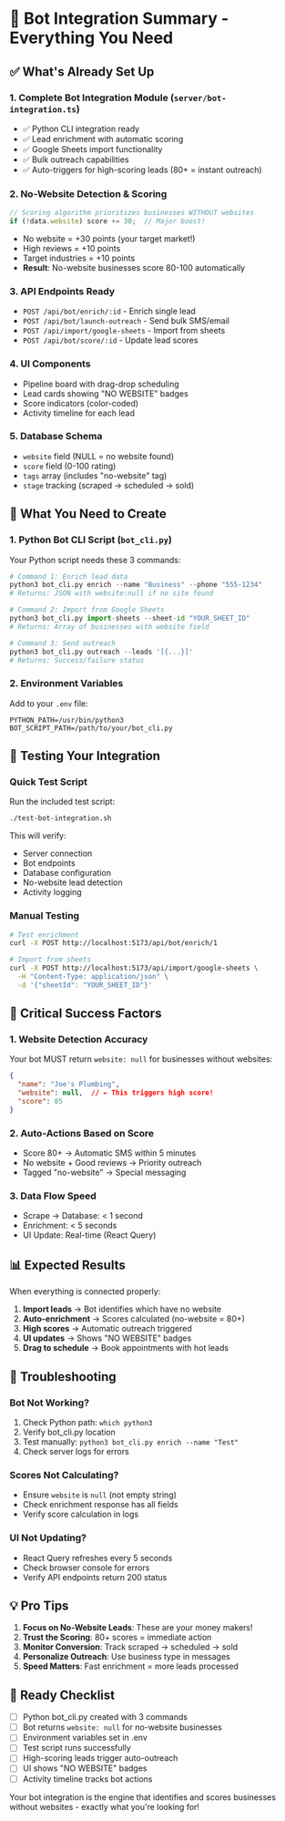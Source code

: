 # 🚀 Bot Integration Summary - Everything You Need

## ✅ What's Already Set Up

### 1. **Complete Bot Integration Module** (`server/bot-integration.ts`)
- ✅ Python CLI integration ready
- ✅ Lead enrichment with automatic scoring
- ✅ Google Sheets import functionality
- ✅ Bulk outreach capabilities
- ✅ Auto-triggers for high-scoring leads (80+ = instant outreach)

### 2. **No-Website Detection & Scoring**
```typescript
// Scoring algorithm prioritizes businesses WITHOUT websites
if (!data.website) score += 30;  // Major boost!
```
- No website = +30 points (your target market!)
- High reviews = +10 points
- Target industries = +10 points
- **Result**: No-website businesses score 80-100 automatically

### 3. **API Endpoints Ready**
- `POST /api/bot/enrich/:id` - Enrich single lead
- `POST /api/bot/launch-outreach` - Send bulk SMS/email
- `POST /api/import/google-sheets` - Import from sheets
- `POST /api/bot/score/:id` - Update lead scores

### 4. **UI Components**
- Pipeline board with drag-drop scheduling
- Lead cards showing "NO WEBSITE" badges
- Score indicators (color-coded)
- Activity timeline for each lead

### 5. **Database Schema**
- `website` field (NULL = no website found)
- `score` field (0-100 rating)
- `tags` array (includes "no-website" tag)
- `stage` tracking (scraped → scheduled → sold)

## 📝 What You Need to Create

### 1. **Python Bot CLI Script** (`bot_cli.py`)
Your Python script needs these 3 commands:

```python
# Command 1: Enrich lead data
python3 bot_cli.py enrich --name "Business" --phone "555-1234"
# Returns: JSON with website:null if no site found

# Command 2: Import from Google Sheets  
python3 bot_cli.py import-sheets --sheet-id "YOUR_SHEET_ID"
# Returns: Array of businesses with website field

# Command 3: Send outreach
python3 bot_cli.py outreach --leads '[{...}]'
# Returns: Success/failure status
```

### 2. **Environment Variables**
Add to your `.env` file:
```env
PYTHON_PATH=/usr/bin/python3
BOT_SCRIPT_PATH=/path/to/your/bot_cli.py
```

## 🧪 Testing Your Integration

### Quick Test Script
Run the included test script:
```bash
./test-bot-integration.sh
```

This will verify:
- Server connection
- Bot endpoints
- Database configuration
- No-website lead detection
- Activity logging

### Manual Testing
```bash
# Test enrichment
curl -X POST http://localhost:5173/api/bot/enrich/1

# Import from sheets
curl -X POST http://localhost:5173/api/import/google-sheets \
  -H "Content-Type: application/json" \
  -d '{"sheetId": "YOUR_SHEET_ID"}'
```

## 🎯 Critical Success Factors

### 1. **Website Detection Accuracy**
Your bot MUST return `website: null` for businesses without websites:
```json
{
  "name": "Joe's Plumbing",
  "website": null,  // ← This triggers high score!
  "score": 85
}
```

### 2. **Auto-Actions Based on Score**
- Score 80+ → Automatic SMS within 5 minutes
- No website + Good reviews → Priority outreach
- Tagged "no-website" → Special messaging

### 3. **Data Flow Speed**
- Scrape → Database: < 1 second
- Enrichment: < 5 seconds
- UI Update: Real-time (React Query)

## 📊 Expected Results

When everything is connected properly:

1. **Import leads** → Bot identifies which have no website
2. **Auto-enrichment** → Scores calculated (no-website = 80+)
3. **High scores** → Automatic outreach triggered
4. **UI updates** → Shows "NO WEBSITE" badges
5. **Drag to schedule** → Book appointments with hot leads

## 🔧 Troubleshooting

### Bot Not Working?
1. Check Python path: `which python3`
2. Verify bot_cli.py location
3. Test manually: `python3 bot_cli.py enrich --name "Test"`
4. Check server logs for errors

### Scores Not Calculating?
- Ensure `website` is `null` (not empty string)
- Check enrichment response has all fields
- Verify score calculation in logs

### UI Not Updating?
- React Query refreshes every 5 seconds
- Check browser console for errors
- Verify API endpoints return 200 status

## 💡 Pro Tips

1. **Focus on No-Website Leads**: These are your money makers!
2. **Trust the Scoring**: 80+ scores = immediate action
3. **Monitor Conversion**: Track scraped → scheduled → sold
4. **Personalize Outreach**: Use business type in messages
5. **Speed Matters**: Fast enrichment = more leads processed

## 🚦 Ready Checklist

- [ ] Python bot_cli.py created with 3 commands
- [ ] Bot returns `website: null` for no-website businesses  
- [ ] Environment variables set in .env
- [ ] Test script runs successfully
- [ ] High-scoring leads trigger auto-outreach
- [ ] UI shows "NO WEBSITE" badges
- [ ] Activity timeline tracks bot actions

Your bot integration is the engine that identifies and scores businesses without websites - exactly what you're looking for! 